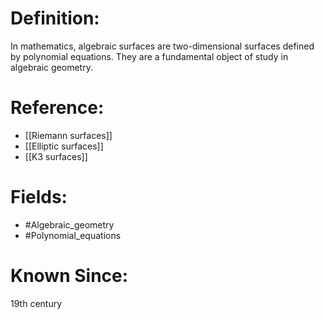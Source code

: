 

# Definition:
In mathematics, algebraic surfaces are two-dimensional surfaces defined by polynomial equations. They are a fundamental object of study in algebraic geometry.

# Reference:
- [[Riemann surfaces]]
- [[Elliptic surfaces]]
- [[K3 surfaces]]

# Fields: 
- #Algebraic_geometry
- #Polynomial_equations

# Known Since:
19th century

